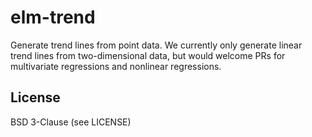 # elm-trend

Generate trend lines from point data.
We currently only generate linear trend lines from two-dimensional data, but would welcome PRs for multivariate regressions and nonlinear regressions.

## License

BSD 3-Clause (see LICENSE)
